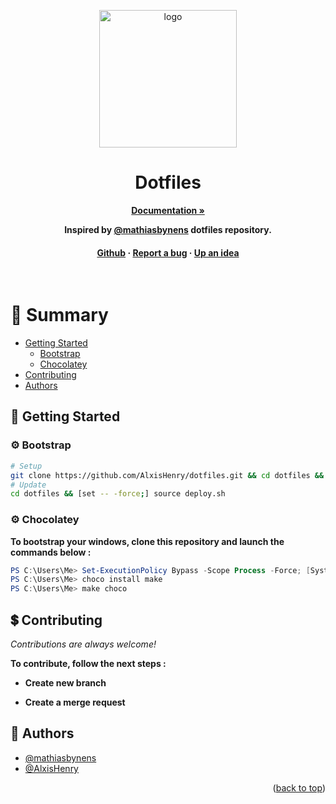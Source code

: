 <a name="readme-top"></a>

<div align="center">

  <img src="https://cdn.alexishenry.eu/shared/images/logo.png" alt="logo" width="220" height="auto" />
  <h1>
    Dotfiles
  </h1>

<a href="https://github.com/CCI-Campus/CCI-Appro/tree/sass/docs"><strong> Documentation »</strong></a>

**Inspired by [@mathiasbynens](https://github.com/mathiasbynens/dotfiles) dotfiles repository.**

<h4>
    <a href="https://github.com/AlxisHenry/dotfiles">Github</a>
  <span> · </span>
    <a href="https://github.com/AlxisHenry/dotfiles/issues">Report a bug</a>
  <span> · </span>
    <a href="https://github.com/AlxisHenry/dotfiles/issues">Up an idea</a>
  </h4>
</div>

<br />

# :notebook_with_decorative_cover: Summary

- [Getting Started](#toolbox-getting-started)
  * [Bootstrap](#gear-installation)
  * [Chocolatey](#gear-update)
- [Contributing](#heavy_dollar_sign-contributing)
- [Authors](#wave-auteurs)

## :toolbox: Getting Started

### :gear: Bootstrap

```bash
# Setup
git clone https://github.com/AlxisHenry/dotfiles.git && cd dotfiles && source deploy.sh
# Update
cd dotfiles && [set -- -force;] source deploy.sh
```

### :gear: Chocolatey

**To bootstrap your windows, clone this repository and launch the commands below :**

```ps1
PS C:\Users\Me> Set-ExecutionPolicy Bypass -Scope Process -Force; [System.Net.ServicePointManager]::SecurityProtocol = [System.Net.ServicePointManager]::SecurityProtocol -bor 3072; iex ((New-Object System.Net.WebClient).DownloadString('https://community.chocolatey.org/install.ps1'));
PS C:\Users\Me> choco install make
PS C:\Users\Me> make choco
```

## :heavy_dollar_sign: Contributing

*Contributions are always welcome!*

**To contribute, follow the next steps :**

- **Create new branch**

- **Create a merge request**

## :wave: Authors

- [@mathiasbynens](https://github.com/mathiasbynens)
- [@AlxisHenry](https://www.github.com/AlxisHenry) 


<!-- ## :page_with_curl: Liens utiles -->

<p align="right">(<a href="#readme-top">back to top</a>)</p>